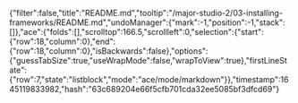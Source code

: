 {"filter":false,"title":"README.md","tooltip":"/major-studio-2/03-installing-frameworks/README.md","undoManager":{"mark":-1,"position":-1,"stack":[]},"ace":{"folds":[],"scrolltop":166.5,"scrollleft":0,"selection":{"start":{"row":18,"column":0},"end":{"row":18,"column":0},"isBackwards":false},"options":{"guessTabSize":true,"useWrapMode":false,"wrapToView":true},"firstLineState":{"row":7,"state":"listblock","mode":"ace/mode/markdown"}},"timestamp":1645119833982,"hash":"63c689204e66f5cfb701cda32ee5085bf3dfcd69"}